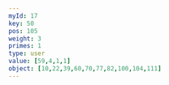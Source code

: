 ```yaml
---
myId: 17
key: 50
pos: 105
weight: 3
primes: 1
type: user
value: [59,4,1,1]
object: [10,22,39,60,70,77,82,100,104,111]
---
```


